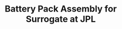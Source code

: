 ---
layout: default
categories: ['Mechanical Design','Industry','Metal']
title: Battery Pack Assembly for Surrogate at JPL
authors: WG Bircher, <a href="https://www.linkedin.com/in/yong-lin-68474021/">Yong Lin</a>, supervised by <a href="https://www-robotics.jpl.nasa.gov/people/Brett_Kennedy/">Brett Kennedy</a>
thing: A battery pack for <a href="https://www.jpl.nasa.gov/spaceimages/details.php?id=PIA18792">JPL's 21 Degree of Freedom Surrogate robot</a>, enabling untethered mobility
year: 2014
award:
doi: http://dx.doi.org/XX.XXX/
---